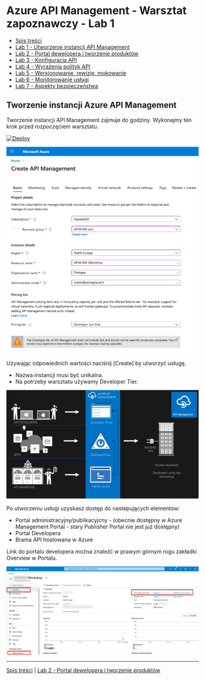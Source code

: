 # Azure API Management - Warsztat zapoznawczy - Lab 1

- [Spis treści](README.md)
- [Lab 1 - Utworzenie instancji API Management](apimanagement-1.md)
- [Lab 2 - Portal dewelopera i tworzenie produktów](apimanagement-2.md)
- [Lab 3 - Konfiguracja API](apimanagement-3.md)
- [Lab 4 - Wyrażenia polityk API](apimanagement-4.md)
- [Lab 5 - Wersjonowanie, rewizje, mokowanie](apimanagement-5.md)
- [Lab 6 - Monitorowanie usługi](apimanagement-6.md)
- [Lab 7 - Aspekty bezpieczeństwa](apimanagement-7.md)

## Tworzenie instancji Azure API Management

Tworzenie instancji API Management zajmuje do godziny. Wykonajmy ten krok przed rozpoczęciem warsztatu.

[![Deploy](https://azuredeploy.net/deploybutton.png)](https://portal.azure.com/#create/Microsoft.ApiManagement)

![Deploy blade](Images/APIMDeployBlade.png)

Używając odpowiednich wartości naciśnij [Create] by utworzyć usługę.

- Nazwa instancji musi być unikalna.
- Na potrzeby warsztatu używamy Developer Tier.

![API Management](Images/APIManagement.png)

Po utworzeniu usługi uzyskasz dostęp do nastepujących elementów:

- Portal administracyjny/publikacyjcny - (obecnie dostępny w Azure Management Portal - stary Publisher Portal nie jest już dostępny)
- Portal Developera
- Brama API hostowana w Azure

Link do portalu developera można znaleźć w prawym górnym rogu zakładki Overview w Portalu.

![](Images/APIMOverviewBlade.png)

---

[Spis treści](README.md) | [Lab 2 - Portal dewelopera i tworzenie produktów](apimanagement-2.md)
